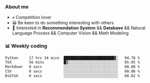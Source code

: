 ### About me

- ✊ Competition lover
- 😀 Be keen to do something interesting with others
- 🎈 Interested in **Recommendation System** && **Database** && Natural Language Process && Computer Vision && Math Modeling


### 📊 Weekly coding
<!--START_SECTION:waka-->

```txt
Python     17 hrs 34 mins  ███████████████████████▓░   94.78 %
TeX        56 mins         █▒░░░░░░░░░░░░░░░░░░░░░░░   05.05 %
Markdown   0 secs          ░░░░░░░░░░░░░░░░░░░░░░░░░   00.08 %
CSV        0 secs          ░░░░░░░░░░░░░░░░░░░░░░░░░   00.06 %
BibTeX     0 secs          ░░░░░░░░░░░░░░░░░░░░░░░░░   00.02 %
```

<!--END_SECTION:waka-->

